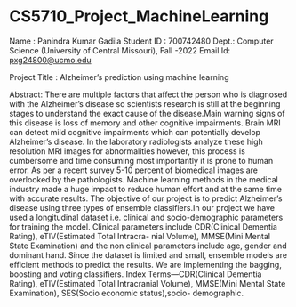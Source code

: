 # CS5710_Project_MachineLearning

Name : Panindra Kumar Gadila
Student ID : 700742480
Dept.: Computer Science (University of Central Missouri), Fall -2022
Email Id: pxg24800@ucmo.edu

Project Title : Alzheimer’s prediction using machine learning

Abstract: There are multiple factors that affect the person who is diagnosed with the Alzheimer’s disease so scientists research is still at the beginning stages to understand the exact cause of the disease.Main warning signs of this disease is loss of memory and other cognitive impairments. Brain MRI can detect mild cognitive impairments which can potentially develop Alzheimer’s disease. In the laboratory radiologists analyze these high resolution MRI images for abnormalities however, this process is cumbersome and time consuming most importantly it is prone to human error. As per a recent survey 5-10 percent of biomedical images are overlooked by the pathologists. Machine learning methods in the medical industry made a huge impact to reduce human effort and at the same time with accurate results. The objective of our project is to predict Alzheimer’s disease using three types of ensemble classifiers.In our project we have used a longitudinal dataset i.e. clinical and socio-demographic parameters for training the model. Clinical parameters include CDR(Clinical Dementia Rating), eTIV(Estimated Total Intracra- nial Volume), MMSE(Mini Mental State Examination) and the non clinical parameters include age, gender and dominant hand. Since the dataset is limited and small, ensemble models are efficient methods to predict the results. We are implementing the bagging, boosting and voting classifiers.
Index Terms—CDR(Clinical Dementia Rating), eTIV(Estimated Total Intracranial Volume), MMSE(Mini Mental State Examination), SES(Socio economic status),socio- demographic.
